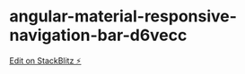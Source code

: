 # angular-material-responsive-navigation-bar-d6vecc

[Edit on StackBlitz ⚡️](https://stackblitz.com/edit/angular-material-responsive-navigation-bar-d6vecc)